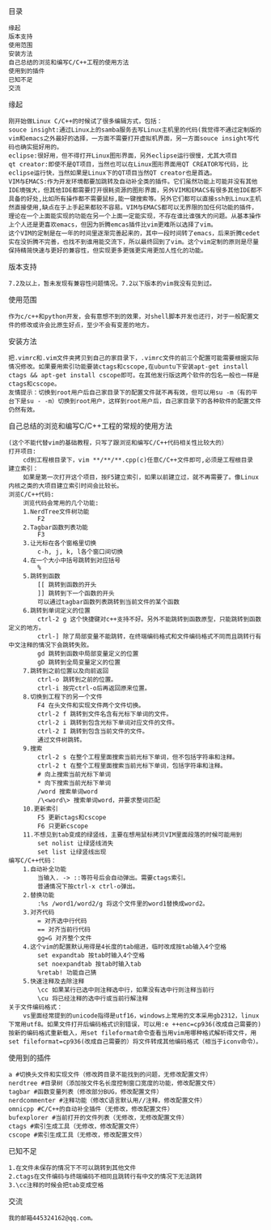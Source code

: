 目录

	缘起
	版本支持
	使用范围
	安装方法
	自己总结的浏览和编写C/C++工程的使用方法 
	使用到的插件
	已知不足
	交流


缘起

	刚开始做Linux C/C++的时候试了很多编辑方式，包括：
	souce insight:通过Linux上的samba服务去写Linux主机里的代码(我觉得不通过定制版的vim和emacs之外最好的选择，一方面不需要打开虚拟机界面，另一方面souce insight写代码也确实挺好用的。
	eclipse:很好用，但不得打开Linux图形界面，另外eclipse运行很慢，尤其大项目
	qt creator:即使不是QT项目，当然也可以在Linux图形界面用QT CREATOR写代码，比eclipse运行快，当然如果是Linux下的QT项目当然QT creator也是首选。
	VIM与EMACS:作为开发环境都要加跳转及自动补全类的插件。它们虽然功能上可能并没有其他IDE境强大，但其他IDE都需要打开很耗资源的图形界面，另外VIM和EMACS有很多其他IDE都不具备的好处,比如所有操作都不需要鼠标,能一键搜索等。另外它们都可以直接ssh到Linux主机然直接使用,缺点在于上手起来都较不容易。VIM与EMACS都可以无界限的加任何功能的插件，理论在一个上面能实现的功能在另一个上面一定能实现，不存在谁比谁强大的问题。从基本操作上个人还是更喜欢emacs，但因为折腾emcas插件比vim更难所以选择了vim。
	这个VIM的定制是在一年的时间里逐渐完善起来的，其中一段时间转了emacs，后来折腾cedet实在没折腾不完善，也找不到谁用能交流下，所以最终回到了vim。这个vim定制的原则是尽量保持精简快速与更好的兼容性，但实现更多更强更实用更加人性化的功能。


版本支持

	7.2及以上，暂未发现有兼容性问题情况。7.2以下版本的vim我没有见到过。


使用范围

	作为c/c++和python开发，会有意想不到的效果，对shell脚本开发也还行，对于一般配置文件的修改或许会比原生好点，至少不会有变差的地方。


安装方法

	把.vimrc和.vim文件夹拷贝到自己的家目录下，.vimrc文件的前三个配置可能需要根据实际情况修改。如果要用索引功能要装ctags和cscope,在ubuntu下安装apt-get install ctags && apt-get install cscope即可。在其他发行版这两个软件的包名一般也一样是ctags和cscope。
	友情提示：切换到root用户后自己家目录下的配置文件就不再有效，但可以用su -m（有的平台下是su - -m）切换到root用户，这样到root用户后，自己家目录下的各种软件的配置文件仍然有效。


自己总结的浏览和编写C/C++工程的常规的使用方法 

	(这个不能代替vim的基础教程，只写了跟浏览和编写C/C++代码相关性比较大的）
	打开项目:
		cd到工程根目录下，vim **/**/**.cpp(c)任意C/C++文件即可,必须是工程根目录
	建立索引：
		如果是第一次打开这个项目，按F5建立索引，如果以前建立过，就不再需要了。像Linux内核之类的大项目建立索引时间会比较长。
	浏览C/C++代码:
		浏览代码会常用的几个功能:
		1.NerdTree文件树功能 
			F2 
		2.Tagbar函数列表功能 
			F3 
		3.让光标在各个窗格里切换
			c-h, j, k, l各个窗口间切换
		4.在一个大小中括号跳转到对应括号
			%
		5.跳转到函数
			[[ 跳转到函数的开头
			]] 跳转到下一个函数的开头
			可以通过tagbar函数列表跳转到当前文件的某个函数
		6.跳转到单词定义的位置
			ctrl-2 g 这个快捷键对c++支持不好。另外不能跳转到函数原型，只能跳转到函数定义的地方。
			ctrl-] 除了局部变量不能跳转，在终端编码格式和文件编码格式不同而且跳转行有中文注释的情况下会跳转失败。
			gd 跳转到函数中局部变量定义的位置
			gD 跳转到全局变量定义的位置
		7.跳转到之前位置以及向前返回
			ctrl-o 跳转到之前的位置。
			ctrl-i 按完ctrl-o后再返回原来位置。
		8.切换到工程下的另一个文件
			F4 在头文件和实现文件两个文件切换。
			ctrl-2 f 跳转到文件名含有光标下单词的文件。
			ctrl-2 i 跳转到包含光标下单词对应文件的文件。
			ctrl-2 I 跳转到包含当前文件的文件。
			通过文件树跳转。
		9.搜索
			ctrl-2 s 在整个工程里面搜索当前光标下单词，但不包括字符串和注释。
			ctrl-2 t 在整个工程里面搜索当前光标下单词，包括字符串和注释。
			# 向上搜索当前光标下单词
			* 向下搜索当前光标下单词
			/word 搜索单词word
			/\<word\> 搜索单词word，并要求整词匹配
		10.更新索引
			F5 更新ctags和cscope 
			F6 只更新cscope
		11.不想见到tab变成的绿竖线，主要在想用鼠标拷贝VIM里面段落的时候可能用到
			set nolist 让绿竖线消失
			set list 让绿竖线出现
	编写C/C++代码：
		1.自动补全功能
			当输入. -> ::等符号后会自动弹出。需要ctags索引。
			普通情况下按ctrl-x ctrl-o弹出。
		2.替换功能
			:%s /word1/word2/g 将这个文件里的word1替换成word2。
		3.对齐代码
			= 对齐选中行代码
			== 对齐当前行代码
			gg=G 对齐整个文件
		4.这个vim的配置默认用得是4长度的tab缩进，临时改成按tab输入4个空格
			set expandtab 按tab时输入4个空格
			set noexpandtab 按tab时输入tab
			%retab! 功能自己猜
		5.快速注释及去除注释
			\cc 如果某行已选中则注释选中行，如果没有选中行则注释当前行
			\cu 将已经注释的选中行或当前行解注释
	关于文件编码格式：
		vs里面经常提到的unicode指得是utf16，windows上常用的文本采用gb2312，linux下常用utf8。如果文件打开后编码格式识别错误，可以用:e ++enc=cp936(改成自己需要的)按新的编码格式重新载入，用set fileformat命令查看当用vim用哪种格式解析得文件，用set fileformat=cp936(改成自己需要的）将文件转成其他编码格式（相当于iconv命令）。


使用到的插件

	a #切换头文件和实现文件（修改跨目录不能找到的问题，无修改配置文件）
	nerdtree #目录树（添加按文件名长度控制窗口宽度的功能，修改配置文件）
	tagbar #函数变量列表（修改部分BUG，修改配置文件）
	nerdcommenter #注释功能（修改C语言默认用//注释，修改配置文件）
	omnicpp #C/C++的自动补全插件（无修改，修改配置文件）
	bufexplorer #当前打开的文件列表（无修改，无修改配置文件）
	ctags #索引生成工具（无修改，修改配置文件）
	cscope #索引生成工具（无修改，修改配置文件）


已知不足

	1.在文件未保存的情况下不可以跳转到其他文件
	2.ctags在文件编码与终端编码不相同且跳转行有中文的情况下无法跳转
	3.\cc注释的时候会把tab变成空格


交流

	我的邮箱445324162@qq.com。

